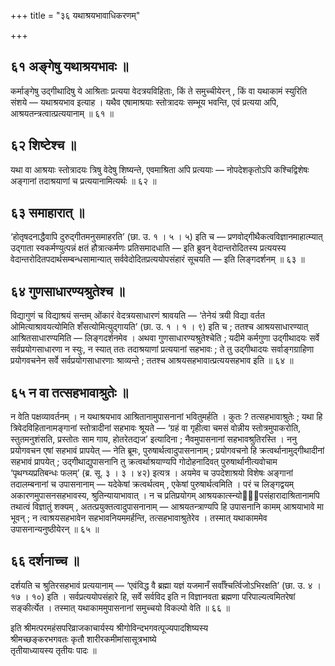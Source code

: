 +++
title = "३६ यथाश्रयभावाधिकरणम्"

+++

## ६१ अङ्गेषु यथाश्रयभावः ॥

कर्माङ्गेषु उद्गीथादिषु ये आश्रिताः प्रत्यया वेदत्रयविहिताः, किं ते समुच्चीयेरन् , किं वा यथाकामं स्युरिति संशये — यथाश्रयभाव इत्याह । यथैव एषामाश्रयाः स्तोत्रादयः सम्भूय भवन्ति, एवं प्रत्यया अपि, आश्रयतन्त्रत्वात्प्रत्ययानाम् ॥ ६१ ॥

## ६२ शिष्टेश्च ॥

यथा वा आश्रयाः स्तोत्रादयः त्रिषु वेदेषु शिष्यन्ते, एवमाश्रिता अपि प्रत्ययाः — नोपदेशकृतोऽपि कश्चिद्विशेषः अङ्गानां तदाश्रयाणां च प्रत्ययानामित्यर्थः ॥ ६२ ॥

## ६३ समाहारात् ॥

‘होतृषदनाद्धैवापि दुरुद्गीतमनुसमाहरति’ (छा. उ. १ । ५ । ५) इति च — प्रणवोद्गीथैकत्वविज्ञानमाहात्म्यात् उद्गाता स्वकर्मण्युत्पन्नं क्षतं हौत्रात्कर्मणः प्रतिसमादधाति — इति ब्रुवन् वेदान्तरोदितस्य प्रत्ययस्य वेदान्तरोदितपदार्थसम्बन्धसामान्यात् सर्ववेदोदितप्रत्ययोपसंहारं सूचयति — इति लिङ्गदर्शनम् ॥ ६३ ॥

## ६४ गुणसाधारण्यश्रुतेश्च ॥

विद्यागुणं च विद्याश्रयं सन्तम् ओंकारं वेदत्रयसाधारणं श्रावयति — ‘तेनेयं त्रयी विद्या वर्तत ओमित्याश्रावयत्योमिति शँसत्योमित्युद्गायति’ (छा. उ. १ । १ । ९) इति च ; ततश्च आश्रयसाधारण्यात् आश्रितसाधारण्यमिति — लिङ्गदर्शनमेव । अथवा गुणसाधारण्यश्रुतेश्चेति ; यदीमे कर्मगुणा उद्गीथादयः सर्वे सर्वप्रयोगसाधारणा न स्युः, न स्यात् ततः तदाश्रयाणां प्रत्ययानां सहभावः ; ते तु उद्गीथादयः सर्वाङ्गग्राहिणा प्रयोगवचनेन सर्वे सर्वप्रयोगसाधारणाः श्राव्यन्ते ; ततश्च आश्रयसहभावात्प्रत्ययसहभाव इति ॥ ६४ ॥

## ६५ न वा तत्सहभावाश्रुतेः ॥

न वेति पक्षव्यावर्तनम् । न यथाश्रयभाव आश्रितानामुपासनानां भवितुमर्हति । कुतः ? तत्सहभावाश्रुतेः ; यथा हि त्रिवेदविहितानामङ्गानां स्तोत्रादीनां सहभावः श्रूयते — ‘ग्रहं वा गृहीत्वा चमसं वोन्नीय स्तोत्रमुपाकरोति, स्तुतमनुशंसति, प्रस्तोतः साम गाय, होतरेतद्यज’ इत्यादिना ; नैवमुपासनानां सहभावश्रुतिरस्ति । ननु प्रयोगवचन एषां सहभावं प्रापयेत् — नेति ब्रूमः, पुरुषार्थत्वादुपासनानाम् ; प्रयोगवचनो हि क्रत्वर्थानामुद्गीथादीनां सहभावं प्रापयेत् ; उद्गीथाद्युपासनानि तु क्रत्वर्थाश्रयाण्यपि गोदोहनादिवत् पुरुषार्थानीत्यवोचाम ‘पृथग्घ्यप्रतिबन्धः फलम्’ (ब्र. सू. ३ । ३ । ४२) इत्यत्र । अयमेव च उपदेशाश्रयो विशेषः अङ्गानां तदालम्बनानां च उपासनानाम् — यदेकेषां क्रत्वर्थत्वम् , एकेषां पुरुषार्थत्वमिति । परं च लिङ्गद्वयम् अकारणमुपासनसहभावस्य, श्रुतिन्यायाभावात् । न च प्रतिप्रयोगम् आश्रयकात्स्न्योपसंहारादाश्रितानामपि तथात्वं विज्ञातुं शक्यम् , अतत्प्रयुक्तत्वादुपासनानाम् — आश्रयतन्त्राण्यपि हि उपासनानि कामम् आश्रयाभावे मा भूवन् ; न त्वाश्रयसहभावेन सहभावनियममर्हन्ति, तत्सहभावाश्रुतेरेव । तस्मात् यथाकाममेव उपासनान्यनुष्ठीयेरन् ॥ ६५ ॥

## ६६ दर्शनाच्च ॥

दर्शयति च श्रुतिरसहभावं प्रत्ययानाम् — ‘एवंविद्ध वै ब्रह्मा यज्ञं यजमानँ सर्वाँश्चर्त्विजोऽभिरक्षति’ (छा. उ. ४ । १७ । १०) इति । सर्वप्रत्ययोपसंहारे हि, सर्वे सर्वविद इति न विज्ञानवता ब्रह्मणा परिपाल्यत्वमितरेषां सङ्कीर्त्येत । तस्मात् यथाकाममुपासनानां समुच्चयो विकल्पो वेति ॥ ६६ ॥

इति श्रीमत्परमहंसपरिव्राजकाचार्यस्य श्रीगोविन्दभगवत्पूज्यपादशिष्यस्य  
श्रीमच्छङ्करभगवतः कृतौ शारीरकमीमांसासूत्रभाष्ये  
तृतीयाध्यायस्य तृतीयः पादः ॥
